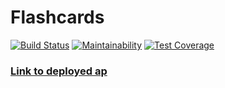 Flashcards 
======

[![Build Status](https://travis-ci.org/fly49/flashcards.svg?branch=master)](https://travis-ci.org/fly49/flashcards)
[![Maintainability](https://api.codeclimate.com/v1/badges/a749838199000b2c0fb8/maintainability)](https://codeclimate.com/github/fly49/flashcards/maintainability)
[![Test Coverage](https://api.codeclimate.com/v1/badges/a749838199000b2c0fb8/test_coverage)](https://codeclimate.com/github/fly49/flashcards/test_coverage)

### [Link to deployed ap](https://flymyflashcards.herokuapp.com/)
